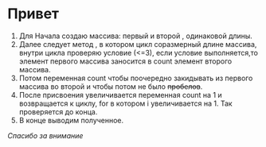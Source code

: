 # Привет #
1. Для Начала создаю массива: первый и второй , одинаковой длины.
2. Далее следует метод , в котором цикл соразмерный длине массива, внутри цикла проверяю условие (<=3), если условие выполняется,то элемент первого массива заносится в count элемент второго массива.
 3. Потом переменная count чтобы поочередно закидывать из первого массива во второй и чтобы потом не было ~~пробелов~~.
 4. После присвоения увеличивается переменная count на 1 и возвращается к циклу, for в котором i увеличивается на 1. Так проверяется до конца.
 5. В конце выводим полученное.

 *Cпасибо за внимание*